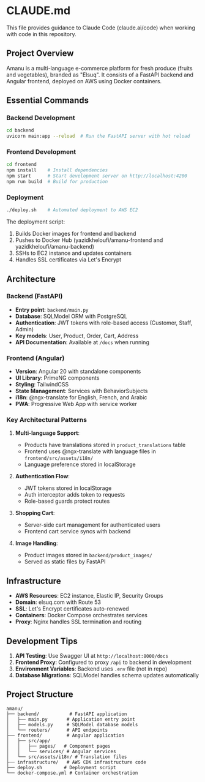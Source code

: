 # CLAUDE.md

This file provides guidance to Claude Code (claude.ai/code) when working with code in this repository.

## Project Overview

Amanu is a multi-language e-commerce platform for fresh produce (fruits and vegetables), branded as "Elsuq". It consists of a FastAPI backend and Angular frontend, deployed on AWS using Docker containers.

## Essential Commands

### Backend Development
```bash
cd backend
uvicorn main:app --reload  # Run the FastAPI server with hot reload
```

### Frontend Development
```bash
cd frontend
npm install    # Install dependencies
npm start      # Start development server on http://localhost:4200
npm run build  # Build for production
```

### Deployment
```bash
./deploy.sh    # Automated deployment to AWS EC2
```

The deployment script:
1. Builds Docker images for frontend and backend
2. Pushes to Docker Hub (yazidkheloufi/amanu-frontend and yazidkheloufi/amanu-backend)
3. SSHs to EC2 instance and updates containers
4. Handles SSL certificates via Let's Encrypt

## Architecture

### Backend (FastAPI)
- **Entry point**: `backend/main.py`
- **Database**: SQLModel ORM with PostgreSQL
- **Authentication**: JWT tokens with role-based access (Customer, Staff, Admin)
- **Key models**: User, Product, Order, Cart, Address
- **API Documentation**: Available at `/docs` when running

### Frontend (Angular)
- **Version**: Angular 20 with standalone components
- **UI Library**: PrimeNG components
- **Styling**: TailwindCSS
- **State Management**: Services with BehaviorSubjects
- **i18n**: @ngx-translate for English, French, and Arabic
- **PWA**: Progressive Web App with service worker

### Key Architectural Patterns

1. **Multi-language Support**: 
   - Products have translations stored in `product_translations` table
   - Frontend uses @ngx-translate with language files in `frontend/src/assets/i18n/`
   - Language preference stored in localStorage

2. **Authentication Flow**:
   - JWT tokens stored in localStorage
   - Auth interceptor adds token to requests
   - Role-based guards protect routes

3. **Shopping Cart**:
   - Server-side cart management for authenticated users
   - Frontend cart service syncs with backend

4. **Image Handling**:
   - Product images stored in `backend/product_images/`
   - Served as static files by FastAPI

## Infrastructure

- **AWS Resources**: EC2 instance, Elastic IP, Security Groups
- **Domain**: elsuq.com with Route 53
- **SSL**: Let's Encrypt certificates auto-renewed
- **Containers**: Docker Compose orchestrates services
- **Proxy**: Nginx handles SSL termination and routing

## Development Tips

1. **API Testing**: Use Swagger UI at `http://localhost:8000/docs`
2. **Frontend Proxy**: Configured to proxy `/api` to backend in development
3. **Environment Variables**: Backend uses `.env` file (not in repo)
4. **Database Migrations**: SQLModel handles schema updates automatically

## Project Structure

```
amanu/
├── backend/           # FastAPI application
│   ├── main.py       # Application entry point
│   ├── models.py     # SQLModel database models
│   └── routers/      # API endpoints
├── frontend/         # Angular application
│   ├── src/app/     
│   │   ├── pages/   # Component pages
│   │   └── services/ # Angular services
│   └── src/assets/i18n/ # Translation files
├── infrastructure/   # AWS CDK infrastructure code
├── deploy.sh        # Deployment script
└── docker-compose.yml # Container orchestration
```